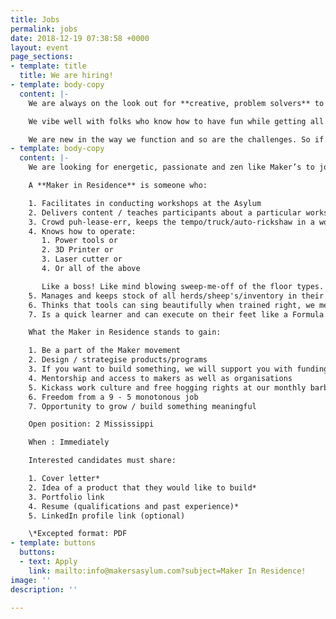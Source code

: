 ```yaml
---
title: Jobs
permalink: jobs
date: 2018-12-19 07:38:58 +0000
layout: event
page_sections:
- template: title
  title: We are hiring!
- template: body-copy
  content: |-
    We are always on the look out for **creative, problem solvers** to join our small and effective team both in Mumbai & Delhi. We don't necessarily identify with a workplace but a space where you get a bit of frustration, madness, noise, euphoria, adventure, laughter, memories, new bonds and connections and a lot of growth, both personal and professional.

    We vibe well with folks who know how to have fun while getting all the tasks at hand checked out from the to-do list.

    We are new in the way we function and so are the challenges. So if you are up for a dynamic workplace like our's we have some challenges for you! Are you up for it?
- template: body-copy
  content: |-
    We are looking for energetic, passionate and zen like Maker’s to join our small and effective team at the Asylum’s space in **Mumbai**. The role is simple but comes with a truck load of responsibilities and will keep you on the tip of your toes, quite literally, well maybe sometimes you’ll get to breathe, we are not promising. Jokes aside, we are looking for someone who can organise and execute tasks like it’s nobody’s business!

    A **Maker in Residence** is someone who:

    1. Facilitates in conducting workshops at the Asylum
    2. Delivers content / teaches participants about a particular workshop while juggling knives set on fire, we mean to say questions thrown by participants in a workshop
    3. Crowd puh-lease-err, keeps the tempo/truck/auto-rickshaw in a workshop high. No dull moments. Experience is the keyword. We want it to be like Disneyland/Chocolate factory.
    4. Knows how to operate:
       1. Power tools or
       2. 3D Printer or
       3. Laser cutter or
       4. Or all of the above

       Like a boss! Like mind blowing sweep-me-off of the floor types. You got the point, right?
    5. Manages and keeps stock of all herds/sheep's/inventory in their respective labs
    6. Thinks that tools can sing beautifully when trained right, we mean that they are maintained, greased, test run-ned from time-to-time
    7. Is a quick learner and can execute on their feet like a Formula 1 pit crew.

    What the Maker in Residence stands to gain:

    1. Be a part of the Maker movement
    2. Design / strategise products/programs
    3. If you want to build something, we will support you with funding of upto 1 Lac INR
    4. Mentorship and access to makers as well as organisations
    5. Kickass work culture and free hogging rights at our monthly barbeque evenings
    6. Freedom from a 9 - 5 monotonous job
    7. Opportunity to grow / build something meaningful

    Open position: 2 Mississippi

    When : Immediately

    Interested candidates must share:

    1. Cover letter*
    2. Idea of a product that they would like to build*
    3. Portfolio link
    4. Resume (qualifications and past experience)*
    5. LinkedIn profile link (optional)

    \*Excepted format: PDF
- template: buttons
  buttons:
  - text: Apply
    link: mailto:info@makersasylum.com?subject=Maker In Residence!
image: ''
description: ''

---
```

